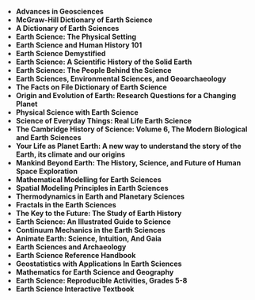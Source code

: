 <ul>
                                <li><b><a target="_blank" href="https://github.com/manjunath5496/Phytochemistry-Books/blob/master/pyc(1).pdf" style="text-decoration:none;">Advances in Geosciences </a></b></li>
                                <li><b><a target="_blank" href="https://github.com/manjunath5496/Phytochemistry-Books/blob/master/pyc(2).pdf" style="text-decoration:none;">McGraw-Hill Dictionary of Earth Science</a></b></li>
                                <li><b><a target="_blank" href="https://github.com/manjunath5496/Phytochemistry-Books/blob/master/pyc(3).pdf" style="text-decoration:none;">A Dictionary of Earth Sciences</a></b></li>
 <li><b><a target="_blank" href="https://github.com/manjunath5496/Phytochemistry-Books/blob/master/pyc(4).pdf" style="text-decoration:none;">Earth Science: The Physical Setting </a></b></li>                              
<li><b><a target="_blank" href="https://github.com/manjunath5496/Phytochemistry-Books/blob/master/pyc(5).pdf" style="text-decoration:none;">Earth Science and Human History 101 </a></b></li>
                                
 <li><b><a target="_blank" href="https://github.com/manjunath5496/Phytochemistry-Books/blob/master/pyc(6).pdf" style="text-decoration:none;">Earth Science Demystified</a></b></li>
                          
<li><b><a target="_blank" href="https://github.com/manjunath5496/Phytochemistry-Books/blob/master/pyc(7).pdf" style="text-decoration:none;">Earth Science: A Scientific History of the Solid Earth</a></b></li>
                                <li><b><a target="_blank" href="https://github.com/manjunath5496/Phytochemistry-Books/blob/master/pyc(8).pdf" style="text-decoration:none;">Earth Science: The People Behind the Science</a></b></li>
                                <li><b><a target="_blank" href="https://github.com/manjunath5496/Phytochemistry-Books/blob/master/pyc(9).pdf" style="text-decoration:none;">Earth Sciences, Environmental Sciences, and Geoarchaeology</a></b></li>
                                
<li><b><a target="_blank" href="https://github.com/manjunath5496/Phytochemistry-Books/blob/master/pyc(10).pdf" style="text-decoration:none;">The Facts on File Dictionary of Earth Science</a></b></li>

<li><b><a target="_blank" href="https://github.com/manjunath5496/Phytochemistry-Books/blob/master/pyc(11).pdf" style="text-decoration:none;">Origin and Evolution of Earth: Research Questions for a Changing Planet </a></b></li>
                                <li><b><a target="_blank" href="https://github.com/manjunath5496/Phytochemistry-Books/blob/master/pyc(12).pdf" style="text-decoration:none;">Physical Science with Earth Science</a></b></li>
                                <li><b><a target="_blank" href="https://github.com/manjunath5496/Phytochemistry-Books/blob/master/pyc(13).pdf" style="text-decoration:none;">Science of Everyday Things: Real Life Earth Science</a></b></li>
 <li><b><a target="_blank" href="https://github.com/manjunath5496/Phytochemistry-Books/blob/master/pyc(14).pdf" style="text-decoration:none;">The Cambridge History of Science: Volume 6, The Modern Biological and Earth Sciences </a></b></li>                              
<li><b><a target="_blank" href="https://github.com/manjunath5496/Phytochemistry-Books/blob/master/pyc(15).pdf" style="text-decoration:none;">Your Life as Planet Earth: A new way to understand the story of the Earth, its climate and our origins  </a></b></li>
                                
 <li><b><a target="_blank" href="https://github.com/manjunath5496/Phytochemistry-Books/blob/master/pyc(16).pdf" style="text-decoration:none;">Mankind Beyond Earth: The History, Science, and Future of Human Space Exploration</a></b></li>
                          
<li><b><a target="_blank" href="https://github.com/manjunath5496/Phytochemistry-Books/blob/master/pyc(17).pdf" style="text-decoration:none;">Mathematical Modelling for Earth Sciences</a></b></li>
                                <li><b><a target="_blank" href="https://github.com/manjunath5496/Phytochemistry-Books/blob/master/pyc(18).pdf" style="text-decoration:none;">Spatial Modeling Principles in Earth Sciences</a></b></li>
                                <li><b><a target="_blank" href="https://github.com/manjunath5496/Phytochemistry-Books/blob/master/pyc(19).pdf" style="text-decoration:none;">Thermodynamics in Earth and Planetary Sciences</a></b></li>
                                
<li><b><a target="_blank" href="https://github.com/manjunath5496/Phytochemistry-Books/blob/master/pyc(20).pdf" style="text-decoration:none;">Fractals in the Earth Sciences</a></b></li>

<li><b><a target="_blank" href="https://github.com/manjunath5496/Phytochemistry-Books/blob/master/pyc(21).pdf" style="text-decoration:none;">The Key to the Future: The Study of Earth History </a></b></li>
                                <li><b><a target="_blank" href="https://github.com/manjunath5496/Phytochemistry-Books/blob/master/pyc(22).pdf" style="text-decoration:none;">Earth Science: An Illustrated Guide to Science</a></b></li>
                                <li><b><a target="_blank" href="https://github.com/manjunath5496/Phytochemistry-Books/blob/master/pyc(23).pdf" style="text-decoration:none;">Continuum Mechanics in the Earth Sciences</a></b></li>
 <li><b><a target="_blank" href="https://github.com/manjunath5496/Phytochemistry-Books/blob/master/pyc(24).pdf" style="text-decoration:none;">Animate Earth: Science, Intuition, And Gaia </a></b></li>                              
<li><b><a target="_blank" href="https://github.com/manjunath5496/Phytochemistry-Books/blob/master/pyc(25).pdf" style="text-decoration:none;">Earth Sciences and Archaeology  </a></b></li>
                                
 <li><b><a target="_blank" href="https://github.com/manjunath5496/Phytochemistry-Books/blob/master/pyc(26).pdf" style="text-decoration:none;">Earth Science Reference Handbook</a></b></li>
                          
<li><b><a target="_blank" href="https://github.com/manjunath5496/Phytochemistry-Books/blob/master/pyc(27).pdf" style="text-decoration:none;">Geostatistics with Applications In Earth Sciences</a></b></li>
                                <li><b><a target="_blank" href="https://github.com/manjunath5496/Phytochemistry-Books/blob/master/pyc(28).pdf" style="text-decoration:none;">Mathematics for Earth Science and Geography</a></b></li>
                                <li><b><a target="_blank" href="https://github.com/manjunath5496/Phytochemistry-Books/blob/master/pyc(29).pdf" style="text-decoration:none;">Earth Science: Reproducible Activities, Grades 5-8 </a></b></li>
                                
<li><b><a target="_blank" href="https://github.com/manjunath5496/Phytochemistry-Books/blob/master/pyc(30).rar" style="text-decoration:none;">Earth Science Interactive Textbook</a></b></li>







</ul>

